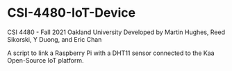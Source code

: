 # CSI-4480-IoT-Device
CSI 4480 - Fall 2021 Oakland University
Developed by Martin Hughes, Reed Sikorski, Y Duong, and Eric Chan

A script to link a Raspberry Pi with a DHT11 sensor connected to the Kaa Open-Source IoT platform.
